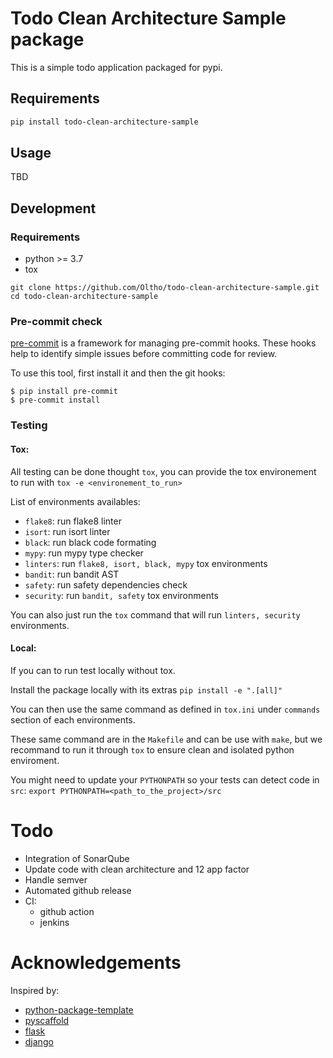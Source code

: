 # Todo Clean Architecture Sample package

This is a simple todo application packaged for pypi.

## Requirements

```bash
pip install todo-clean-architecture-sample
```

## Usage

TBD


## Development

### Requirements

- python >= 3.7
- tox

```
git clone https://github.com/Oltho/todo-clean-architecture-sample.git
cd todo-clean-architecture-sample
```

### Pre-commit check
[pre-commit](https://pre-commit.com/) is a framework for managing pre-commit hooks. These hooks help to identify simple issues before committing code for review.

To use this tool, first install it and then the git hooks:

```
$ pip install pre-commit
$ pre-commit install
```

### Testing

#### Tox:
All testing can be done thought `tox`, you can provide the tox environement to run with `tox -e <environement_to_run>`

List of environments availables:

- `flake8`: run flake8 linter
- `isort`: run isort linter
- `black`: run black code formating
- `mypy`: run mypy type checker
- `linters`: run `flake8, isort, black, mypy` tox environments
- `bandit`: run bandit AST
- `safety`: run safety dependencies check
- `security`: run `bandit, safety` tox environments

You can also just run the `tox` command that will run `linters, security` environments.

#### Local:
If you can to run test locally without tox.

Install the package locally with its extras `pip install -e ".[all]"`

You can then use the same command as defined in `tox.ini` under `commands` section of each environments.

These same command are in the `Makefile` and can be use with `make`, but we recommand to run it through `tox` to ensure clean and isolated python enviroment.

You might need to update your `PYTHONPATH` so your tests can detect code in `src`: `export PYTHONPATH=<path_to_the_project>/src`


# Todo

- Integration of SonarQube
- Update code with clean architecture and 12 app factor
- Handle semver
- Automated github release
- CI:
    - github action
    - jenkins


# Acknowledgements

Inspired by:

- [python-package-template](https://github.com/TezRomacH/python-package-template)
- [pyscaffold](https://github.com/pyscaffold/pyscaffold)
- [flask](https://github.com/pallets/flask)
- [django](https://github.com/django/django)
